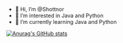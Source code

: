 - 👋 Hi, I’m @Shottnor
- 👀 I’m interested in Java and Python
- 🌱 I’m currently learning Java and Python 

[![Anurag's GitHub stats](https://github-readme-stats.vercel.app/api?username=Shottnor)](https://github.com/anuraghazra/github-readme-stats)
<!---
Shottnor/Shottnor is a ✨ special ✨ repository because its `README.md` (this file) appears on your GitHub profile.
You can click the Preview link to take a look at your changes.
--->

